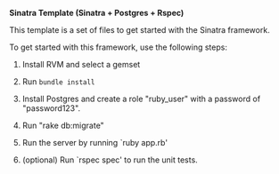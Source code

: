 **Sinatra Template (Sinatra + Postgres + Rspec)**

This template is a set of files to get started with the Sinatra framework.

To get started with this framework, use the following steps:

1. Install RVM and select a gemset

2. Run `bundle install`
3. Install Postgres and create a role "ruby_user" with a password of "password123".
4. Run "rake db:migrate"
5. Run the server by running
`ruby app.rb'
6. (optional) Run `rspec spec' to run the unit tests.
